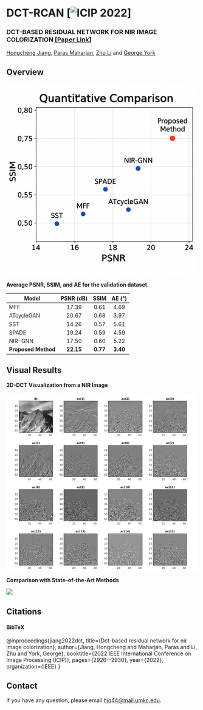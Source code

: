 
# DCT-RCAN [![ICIP 2022](https://2022.ieeeicip.org/)]

### DCT-BASED RESIDUAL NETWORK FOR NIR IMAGE COLORIZATION [[Paper Link]](https://ieeexplore.ieee.org/stamp/stamp.jsp?arnumber=9897373)
[Hongcheng Jiang](https://jianghongcheng.github.io/), [Paras Maharjan](https://p.web.umkc.edu/pmc4p/), [Zhu Li](https://l.web.umkc.edu/lizhu/) and [George York](https://ieeexplore.ieee.org/author/37420860700)




## Overview
<img src="https://github.com/jianghongcheng/DCT-RCAN/blob/master/Figures/Quantitative_Comparison.png" width="600"/>

**Average PSNR, SSIM, and AE for the validation dataset.**

| Model           | PSNR (dB) | SSIM  | AE (°) |
|-----------------|:---------:|:-----:|:------:|
| MFF             | 17.39     | 0.61  | 4.69   |
| ATcycleGAN      | 20.67     | 0.68  | 3.97   |
| SST             | 14.26     | 0.57  | 5.61   |
| SPADE           | 19.24     | 0.59  | 4.59   |
| NIR-GNN         | 17.50     | 0.60  | 5.22   |
| **Proposed Method** | **22.15** | **0.77** | **3.40** |


## Visual Results

**2D-DCT Visualization from a NIR Image**

<img src="https://github.com/jianghongcheng/DCT-RCAN/blob/master/Figures/2d-DCT.png" width="800"/>


**Comparison with State-of-the-Art Methods**

<img src="https://github.com/jianghongcheng/DCT-RCAN/blob/master/Figures/Visual_Result.png" width="800"/>

## Citations
#### BibTeX

@inproceedings{jiang2022dct,
  title={Dct-based residual network for nir image colorization},
  author={Jiang, Hongcheng and Maharjan, Paras and Li, Zhu and York, George},
  booktitle={2022 IEEE International Conference on Image Processing (ICIP)},
  pages={2926--2930},
  year={2022},
  organization={IEEE}
}


## Contact
If you have any question, please email hjq44@mail.umkc.edu.
